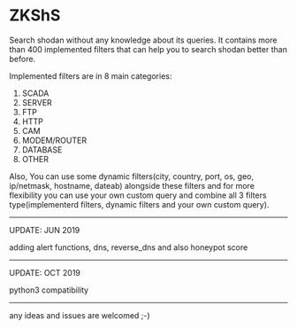 # ZKShS
Search shodan without any knowledge about its queries. It contains more than 400 implemented filters that can help you to search shodan better than before.

Implemented filters are in 8 main categories:
1) SCADA
2) SERVER
3) FTP
4) HTTP
5) CAM
6) MODEM/ROUTER
7) DATABASE
8) OTHER

Also, You can use some dynamic filters(city, country, port, os, geo, ip/netmask, hostname, dateab) alongside these filters and for more flexibility you can use your own custom query and combine all 3 filters type(implementerd filters, dynamic filters and your own custom query).


---------------------------------

UPDATE: JUN 2019

adding alert functions, dns, reverse_dns and also honeypot score





---------------------------------


UPDATE: OCT 2019

python3 compatibility




---------------------------------



any ideas and issues are welcomed ;-)
